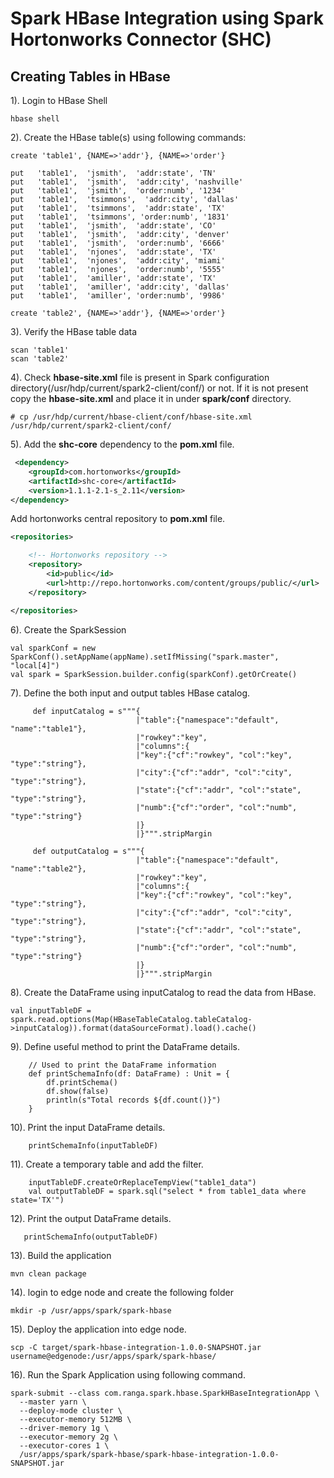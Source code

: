 # Spark HBase Integration using Spark Hortonworks Connector (SHC)

## Creating Tables in HBase
1). Login to HBase Shell
```
hbase shell
```
2). Create the HBase table(s) using following commands:
```hbase
create 'table1', {NAME=>'addr'}, {NAME=>'order'}

put   'table1',  'jsmith',  'addr:state', 'TN'
put   'table1',  'jsmith',  'addr:city', 'nashville'
put   'table1',  'jsmith',  'order:numb', '1234'
put   'table1',  'tsimmons',  'addr:city', 'dallas'
put   'table1',  'tsimmons',  'addr:state', 'TX'
put   'table1',  'tsimmons', 'order:numb', '1831'
put   'table1',  'jsmith',  'addr:state', 'CO'
put   'table1',  'jsmith',  'addr:city', 'denver'
put   'table1',  'jsmith',  'order:numb', '6666'
put   'table1',  'njones',  'addr:state', 'TX'
put   'table1',  'njones',  'addr:city', 'miami'
put   'table1',  'njones',  'order:numb', '5555'
put   'table1',  'amiller', 'addr:state', 'TX'
put   'table1',  'amiller', 'addr:city', 'dallas'
put   'table1',  'amiller', 'order:numb', '9986'

create 'table2', {NAME=>'addr'}, {NAME=>'order'}
```

3). Verify the HBase table data
```
scan 'table1'
scan 'table2'
```

4). Check **hbase-site.xml** file is present in Spark configuration directory(/usr/hdp/current/spark2-client/conf/) or not. 
If it is not present copy the **hbase-site.xml** and place it in under **spark/conf** directory.

```
# cp /usr/hdp/current/hbase-client/conf/hbase-site.xml /usr/hdp/current/spark2-client/conf/
```

5). Add the **shc-core** dependency to the **pom.xml** file.
```xml
 <dependency>
    <groupId>com.hortonworks</groupId>
    <artifactId>shc-core</artifactId>
    <version>1.1.1-2.1-s_2.11</version>
</dependency>
```
Add hortonworks central repository to **pom.xml** file.
```xml
<repositories>

    <!-- Hortonworks repository -->
    <repository>
        <id>public</id>
        <url>http://repo.hortonworks.com/content/groups/public/</url>
    </repository>

</repositories>
```

6). Create the SparkSession
```
val sparkConf = new SparkConf().setAppName(appName).setIfMissing("spark.master", "local[4]")
val spark = SparkSession.builder.config(sparkConf).getOrCreate()
```

7). Define the both input and output tables HBase catalog.
```
     def inputCatalog = s"""{
                            |"table":{"namespace":"default", "name":"table1"},
                            |"rowkey":"key",
                            |"columns":{
                            |"key":{"cf":"rowkey", "col":"key", "type":"string"},
                            |"city":{"cf":"addr", "col":"city", "type":"string"},
                            |"state":{"cf":"addr", "col":"state", "type":"string"},
                            |"numb":{"cf":"order", "col":"numb", "type":"string"}
                            |}
                            |}""".stripMargin
    
     def outputCatalog = s"""{
                            |"table":{"namespace":"default", "name":"table2"},
                            |"rowkey":"key",
                            |"columns":{
                            |"key":{"cf":"rowkey", "col":"key", "type":"string"},
                            |"city":{"cf":"addr", "col":"city", "type":"string"},
                            |"state":{"cf":"addr", "col":"state", "type":"string"},
                            |"numb":{"cf":"order", "col":"numb", "type":"string"}
                            |}
                            |}""".stripMargin
```

8). Create the DataFrame using inputCatalog to read the data from HBase.

```
val inputTableDF = spark.read.options(Map(HBaseTableCatalog.tableCatalog->inputCatalog)).format(dataSourceFormat).load().cache()
```
9). Define useful method to print the DataFrame details.
```
    // Used to print the DataFrame information
    def printSchemaInfo(df: DataFrame) : Unit = {
        df.printSchema()
        df.show(false)
        println(s"Total records ${df.count()}")
    }
```
10). Print the input DataFrame details.
```
    printSchemaInfo(inputTableDF)
```

11). Create a temporary table and add the filter.
```
    inputTableDF.createOrReplaceTempView("table1_data")
    val outputTableDF = spark.sql("select * from table1_data where state='TX'")
```

12). Print the output DataFrame details.
```
   printSchemaInfo(outputTableDF)
```

13). Build the application
```shell script
mvn clean package
```

14). login to edge node and create the following folder
```shell script
mkdir -p /usr/apps/spark/spark-hbase
```

15). Deploy the application into edge node.
```shell script
scp -C target/spark-hbase-integration-1.0.0-SNAPSHOT.jar username@edgenode:/usr/apps/spark/spark-hbase/ 
``` 

16). Run the Spark Application using following command.
```shell script
spark-submit --class com.ranga.spark.hbase.SparkHBaseIntegrationApp \
  --master yarn \
  --deploy-mode cluster \
  --executor-memory 512MB \
  --driver-memory 1g \
  --executor-memory 2g \
  --executor-cores 1 \
  /usr/apps/spark/spark-hbase/spark-hbase-integration-1.0.0-SNAPSHOT.jar
```